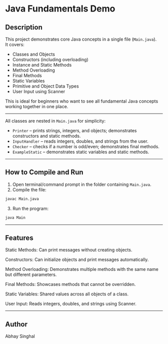 # Java Fundamentals Demo

## Description
This project demonstrates core Java concepts in a single file (`Main.java`).  
It covers:

- Classes and Objects
- Constructors (including overloading)
- Instance and Static Methods
- Method Overloading
- Final Methods
- Static Variables
- Primitive and Object Data Types
- User Input using Scanner

This is ideal for beginners who want to see all fundamental Java concepts working together in one place.

---


All classes are nested in `Main.java` for simplicity:
- `Printer` – prints strings, integers, and objects; demonstrates constructors and static methods.
- `InputHandler` – reads integers, doubles, and strings from the user.
- `Checker` – checks if a number is odd/even; demonstrates final methods.
- `ExampleStatic` – demonstrates static variables and static methods.

---

## How to Compile and Run

1. Open terminal/command prompt in the folder containing `Main.java`.
2. Compile the file:

```bash
javac Main.java
```
3. Run the program:

```bash
java Main
```

---
## Features

Static Methods: Can print messages without creating objects.

Constructors: Can initialize objects and print messages automatically.

Method Overloading: Demonstrates multiple methods with the same name but different parameters.

Final Methods: Showcases methods that cannot be overridden.

Static Variables: Shared values across all objects of a class.

User Input: Reads integers, doubles, and strings using Scanner.

---

## Author

Abhay Singhal